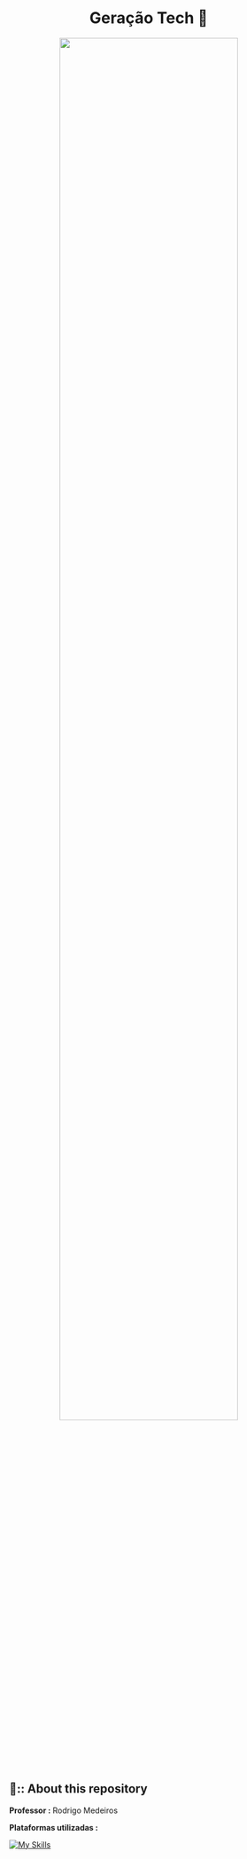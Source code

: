 
<div align="center">
    <h1> Geração Tech 🛜 </h1>
</div>

<div align="center">
<img width="80%" src="https://www.ceara.gov.br/wp-content/uploads/2024/04/IMG_2054.jpg">

</div>

<div>
    <h2>📍:: About this repository</h2>
</div>

<strong> Professor :</strong> Rodrigo Medeiros

<strong> Plataformas utilizadas :</strong>

 [![My Skills](https://skillicons.dev/icons?i=js,html,css,vscode,mysql,react)](https://skillicons.dev)





